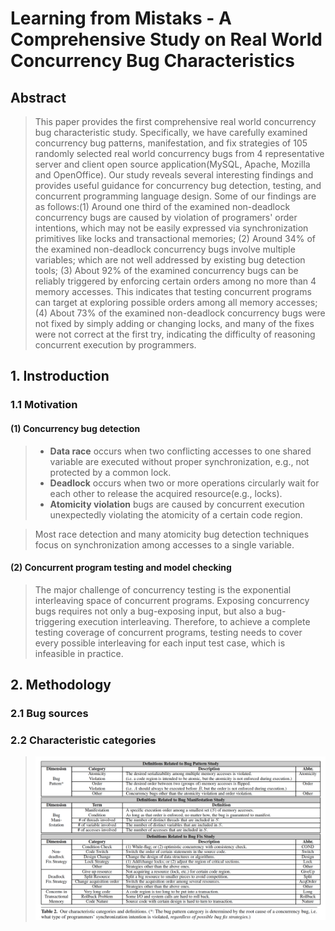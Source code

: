 # Learning from Mistaks - A Comprehensive Study on Real World Concurrency Bug Characteristics

## Abstract
> This paper provides the first comprehensive real world concurrency bug characteristic study. Specifically, we have carefully examined concurrency bug patterns, manifestation, and fix strategies of 105 randomly selected real world concurrency bugs from 4 representative server and client open source application(MySQL, Apache, Mozilla and OpenOffice). Our study reveals several interesting findings and provides useful guidance for concurrency bug detection, testing, and concurrent programming language design.
> Some of our findings are as follows:(1) Around one third of the examined non-deadlock concurrency bugs are caused by violation of programers' order intentions, which may not be easily expressed via synchronization primitives like locks and transactional memories; (2) Around 34% of the examined non-deadlock concurrency bugs involve multiple variables; which are not well addressed by existing bug detection tools; (3) About 92% of the examined concurrency bugs can be reliably triggered by enforcing certain orders among no more than 4 memory accesses. This indicates that testing concurrent programs can target at exploring possible orders among all memory accesses; (4) About 73% of the examined non-deadlock concurrency bugs were not fixed by simply adding or changing locks, and many of the fixes were not correct at the first try, indicating the difficulty of reasoning concurrent execution by programmers.

## 1. Instroduction
### 1.1 Motivation
#### (1) Concurrency bug detection
>- **Data race** occurs when two conflicting accesses to one shared variable are executed without proper synchronization, e.g., not protected by a common lock. 
>- **Deadlock** occurs when two or more operations circularly wait for each other to release the acquired resource(e.g., locks).
>- **Atomicity violation** bugs are caused by concurrent execution unexpectedly violating the atomicity of a certain code region.

> Most race detection and many atomicity bug detection techniques focus on synchronization among accesses to a single variable.

#### (2) Concurrent program testing and model checking
> The major challenge of concurrency testing is the exponential interleaving space of concurrent programs. Exposing concurrency bugs requires not only a bug-exposing input, but also a bug-triggering execution interleaving. Therefore, to achieve a complete testing coverage of concurrent programs, testing needs to cover every possible interleaving for each input test case, which is infeasible in practice.

## 2. Methodology
### 2.1 Bug sources
### 2.2 Characteristic categories
> ![](img/2.png)
 
